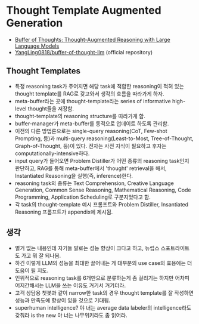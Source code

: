 # Thought Template Augmented Generation
- [Buffer of Thoughts: Thought-Augmented Reasoning with Large Language Models](https://arxiv.org/pdf/2406.04271)
- [YangLing0818/buffer-of-thought-llm](https://github.com/YangLing0818/buffer-of-thought-llm) (official repository)

## Thought Templates
- 특정 reasoning task가 주어지면 해당 task에 적합한 reasoning이 적혀 있는 thought template를 RAG로 갖고와서 생각의 흐름을 따라가게 하자.
- meta-buffer라는 곳에 thought-template라는 series of informative high-level thought들을 저장함.
- thought-template의 reasoning structure를 따라가게 함.
- buffer-manager가 meta-buffer를 동적으로 업데이트 하도록 관리함.
- 이전의 다른 방법론으로는 single-query reasoning(CoT, Few-shot Prompting, 등)과 multi-query reasoning(Least-to-Most, Tree-of-Thought, Graph-of-Thought, 등)이 있다. 전자는 사전 지식이 필요하고 후자는 computationally-intensive하다.
- input query가 들어오면 Problem Distiller가 어떤 종류의 reasoning task인지 판단하고, RAG를 통해 meta-buffer에서 'thought' retrieval을 해서, Instantiated Reasoning을 실행(즉, inference)한다.
- reasoning task의 종류는 Text Comprehension, Creative Language Generation, Common Sense Reasoning, Mathematical Reasoning, Code Programming, Application Scheduling로 구분지었다고 함.
- 각 task의 thought-template 예시 프롬프트와 Problem Distiller, Insantiated Reasoning 프롬프트가 appendix에 제시됨.

## 생각
- 별거 없는 내용인데 자기들 말로는 성능 향상이 크다고 하고, 뉴립스 스포트라이트도 가고 뭐 잘 되나봄.
- 하긴 이렇게 LLM의 성능을 최대한 끌어내는 게 대부분의 use case의 효용에는 더 도움이 될 지도.
- 인위적으로 reasoning task를 6개만으로 분류하는게 좀 걸리기는 하지만 어차피 어지간해서는 LLM을 쓰는 이유도 거기서 거기더라.
- 고객 상담용 챗봇과 같이 narrow한 task의 경우 thought template를 잘 작성하면 성능과 만족도에 향상이 있을 것으로 기대됨.
- superhuman intelligence? 야 너는 average data labeler의 intelligence라도 갖춰라 is the new 야 너는 나무위키라도 좀 읽어라.
